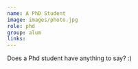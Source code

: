 ```yaml
---
name: A PhD Student
image: images/photo.jpg
role: phd
group: alum
links:
---
```


Does a Phd student have anything to say? :)
